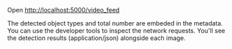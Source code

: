 Open [http://localhost:5000/video_feed](http://localhost:5000/video_feed)


The detected object types and total number are embeded in the metadata. You can use the developer tools to inspect the network requests. You'll see the detection results (application/json) alongside each image.
